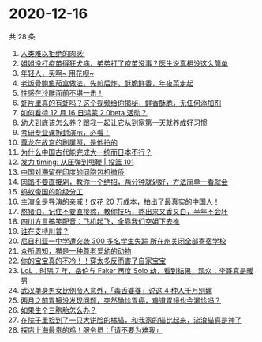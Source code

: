 # 2020-12-16

共 28 条

<!-- BEGIN ZHIHUVIDEO -->
<!-- 最后更新时间 Wed Dec 16 2020 16:08:31 GMT+0800 (CST) -->
1. [人类难以拒绝的肉感!](https://www.zhihu.com/zvideo/1322197133614039040)
1. [姐姐没打疫苗得狂犬病，弟弟打了疫苗没事？医生说真相没这么简单](https://www.zhihu.com/zvideo/1322276660104572928)
1. [年轻人，买啊~ 用花呗~](https://www.zhihu.com/zvideo/1322476552668200960)
1. [老饭骨鲍鱼茄盒做法，先煎后炸，酥脆鲜香，年夜菜走起](https://www.zhihu.com/zvideo/1322188176518041600)
1. [性感在沙雕面前不堪一击！](https://www.zhihu.com/zvideo/1322165237861273600)
1. [虾片里真的有虾吗？这个视频给你揭秘，鲜香酥脆，无任何添加剂](https://www.zhihu.com/zvideo/1320874789674450944)
1. [如何看待 12 月 16 日鸿蒙 2.0beta 活动？](https://www.zhihu.com/zvideo/1322532883173433344)
1. [幼犬到底该怎么养？跟我一起让它从到家第一天就养成好习惯](https://www.zhihu.com/zvideo/1321457342123053056)
1. [考研专业课拆封演示，必看！](https://www.zhihu.com/zvideo/1320664344884350976)
1. [尊龙在故宫的刷屏照，是他拍的](https://www.zhihu.com/zvideo/1321921622736441344)
1. [为什么中国古代能完成大一统而日本不行？](https://www.zhihu.com/zvideo/1321887085674643456)
1. [发力 timing: 从压弹到甩鞭 | 投篮 101](https://www.zhihu.com/zvideo/1322141847188602880)
1. [中国对滞留在印度的同胞包机撤侨](https://www.zhihu.com/zvideo/1322246281603731456)
1. [肉馅不要直接剁，教你一个绝招，两分钟就剁好，方法简单一看就会](https://www.zhihu.com/zvideo/1322555731573551104)
1. [蚂蚁帝国的阶级分工](https://www.zhihu.com/zvideo/1322300322627375104)
1. [主演全是导演的亲戚！仅花 20 万成本，拍出了最真实的中国人！](https://www.zhihu.com/zvideo/1322239342593982464)
1. [熬猪油，记住不要直接熬，教你技巧，熬出来又香又白，半年不会坏](https://www.zhihu.com/zvideo/1322192650842091520)
1. [四川方言搞笑配音：飞机起飞，全靠我们空姐下去推](https://www.zhihu.com/zvideo/1321845598920945664)
1. [谁在支持川普？](https://www.zhihu.com/zvideo/1322328739301679104)
1. [尼日利亚一中学遭突袭 300 多名学生失踪 所在州关闭全部寄宿学校](https://www.zhihu.com/zvideo/1321741555493650432)
1. [众所周知，猫是一种尊老爱幼的动物](https://www.zhihu.com/zvideo/1321803804577386496)
1. [你的宝宝真的不冷！！穿太多反而害了自家宝宝](https://www.zhihu.com/zvideo/1321771718756052992)
1. [LoL：时隔 7 年，岳伦与 Faker 再度 Solo 劫，看到结果，观众：李哥真是暖男](https://www.zhihu.com/zvideo/1321877554849083392)
1. [武汉单身男女比例令人意外，「毒舌婆婆」说这 4 种人千万别嫁](https://www.zhihu.com/zvideo/1321948600293421056)
1. [两月之前胃镜没发现问题，突然确诊胃癌，难道胃镜也会漏诊吗？](https://www.zhihu.com/zvideo/1321903876711227392)
1. [如果生个三胞胎怎么办？](https://www.zhihu.com/zvideo/1321861281591410688)
1. [在院子里捡到了一只大饼脸的橘猫，和我家的猫比起来，流浪猫真是神了](https://www.zhihu.com/zvideo/1321890483547979776)
1. [探店上海最贵的鸡！服务员：「请不要为难我」](https://www.zhihu.com/zvideo/1320783922339246080)
<!-- END ZHIHUVIDEO -->
